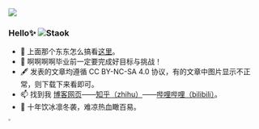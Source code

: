 <img align="center" src="https://github-readme-stats.vercel.app/api?username=Staok&show_icons=true&hide_title=true&include_all_commits=true&locale=cn&theme=tokyonight" />


### Hello✨ <img src="https://komarev.com/ghpvc/?username=Staok&label=Visits" alt="Staok" />

- :hammer: 上面那个东东怎么搞看[这里](https://github.com/anuraghazra/github-readme-stats/blob/master/docs/readme_cn.md)。
- :orange_book: 啊啊啊啊毕业前一定要完成好目标与挑战！
- 🖋 发表的文章均遵循 CC BY-NC-SA 4.0 协议，有的文章中图片显示不正常，则下载下来看即可。
- 📫 找到我 [博客网页](https://staok.gitee.io/)——[知乎（zhihu）](https://www.zhihu.com/people/xuhaoyang)——[哔哩哔哩（bilibili）](https://space.bilibili.com/6767516)。
- 🌱 十年饮冰凛冬袭，难凉热血瞰百易。

<img src="https://github.githubassets.com/images/mona-loading-dark.gif" style="zoom:25%;" />
